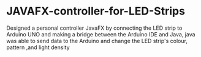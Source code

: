 # JAVAFX-controller-for-LED-Strips
Designed a personal controller JavaFX by connecting the LED strip to Arduino UNO and making a bridge between the Arduino IDE and Java,  java was able to send data to the Arduino and change the LED strip's colour, pattern ,and light density 
